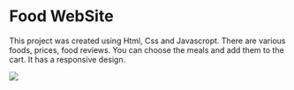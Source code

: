 <h1>Food WebSite</h1>
This project was created using Html, Css and Javascropt. 
There are various foods, prices, food reviews. 
You can choose the meals and add them to the cart. 
It has a responsive design.
</br>

![](food.gif)